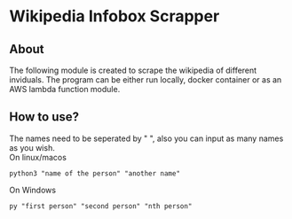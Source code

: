 # Wikipedia Infobox Scrapper

## About
The following module is created to scrape the wikipedia of different inviduals. The program can be either run locally, docker container or as an AWS lambda function module.

## How to use?
The names need to be seperated by " ", also you can input as many names as you wish.
<br/>
On linux/macos
```
python3 "name of the person" "another name"
```

On Windows
```
py "first person" "second person" "nth person"
```